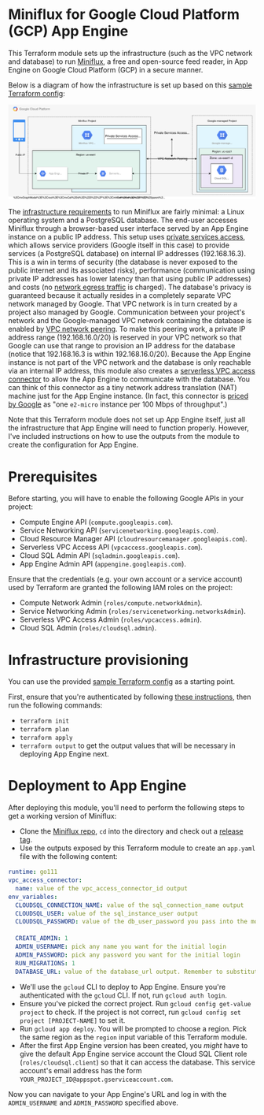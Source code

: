 # Miniflux for Google Cloud Platform (GCP) App Engine

This Terraform module sets up the infrastructure (such as the VPC network and database) to run [Miniflux](https://miniflux.app/), a free and open-source feed reader, in App Engine on Google Cloud Platform (GCP) in a secure manner.

Below is a diagram of how the infrastructure is set up based on this [sample Terraform config](https://github.com/huy-nguyen/terraform-google-miniflux/blob/master/examples/minimal.tf):

![Cloud infrastructure diagram](diagram.svg)

The [infrastructure requirements](https://miniflux.app/docs/requirements.html) to run Miniflux are fairly minimal: a Linux operating system and a PostgreSQL database.
The end-user accesses Miniflux through a browser-based user interface served by an App Engine instance on a public IP address.
This setup uses [private services access](https://cloud.google.com/vpc/docs/private-services-access), which allows service providers (Google itself in this case) to provide services (a PostgreSQL database) on internal IP addresses (192.168.16.3).
This is a win in terms of security (the database is never exposed to the public internet and its associated risks), performance (communication using private IP addresses has lower latency than that using public IP addresses) and costs (no [network egress traffic](https://cloud.google.com/vpc/network-pricing#general) is charged).
The database's privacy is guaranteed because it actually resides in a completely separate VPC network managed by Google.
That VPC network is in turn created by a project also managed by Google.
Communication between your project's network and the Google-managed VPC network containing the database is enabled by [VPC network peering](https://cloud.google.com/vpc/docs/vpc-peering).
To make this peering work, a private IP address range (192.168.16.0/20) is reserved in your VPC network so that Google can use that range to provision an IP address for the database (notice that 192.168.16.3 is within 192.168.16.0/20).
Because the App Engine instance is not part of the VPC network and the database is only reachable via an internal IP address, this module also creates a [serverless VPC access connector](https://cloud.google.com/vpc/docs/configure-serverless-vpc-access) to allow the App Engine to communicate with the database.
You can think of this connector as a tiny network address translation (NAT) machine just for the App Engine instance.
(In fact, this connector is [priced by Google](https://cloud.google.com/vpc/network-pricing#serverless-vpc-pricing) as "one `e2-micro` instance per 100 Mbps of throughput".)

Note that this Terraform module does not set up App Engine itself, just all the infrastructure that App Engine will need to function properly.
However, I've included instructions on how to use the outputs from the module to create the configuration for App Engine.

# Prerequisites

Before starting, you will have to enable the following Google APIs in your project:

- Compute Engine API (`compute.googleapis.com`).
- Service Networking API (`servicenetworking.googleapis.com`).
- Cloud Resource Manager API (`cloudresourcemanager.googleapis.com`).
- Serverless VPC Access API (`vpcaccess.googleapis.com`).
- Cloud SQL Admin API (`sqladmin.googleapis.com`).
- App Engine Admin API (`appengine.googleapis.com`).

Ensure that the credentials (e.g. your own account or a service account) used by Terraform are granted the following IAM roles on the project:

- Compute Network Admin (`roles/compute.networkAdmin`).
- Service Networking Admin (`roles/servicenetworking.networksAdmin`).
- Serverless VPC Access Admin (`roles/vpcaccess.admin`).
- Cloud SQL Admin (`roles/cloudsql.admin`).

# Infrastructure provisioning

You can use the provided [sample Terraform config](https://github.com/huy-nguyen/terraform-google-miniflux/tree/master/examples/basic) as a starting point.

First, ensure that you're authenticated by following [these instructions](https://registry.terraform.io/providers/hashicorp/google/latest/docs/guides/provider_reference#authentication), then run the following commands:

- `terraform init`
- `terraform plan`
- `terraform apply`
- `terraform output` to get the output values that will be necessary in deploying App Engine next.

# Deployment to App Engine

After deploying this module, you'll need to perform the following steps to get a working version of Miniflux:

- Clone the [Miniflux repo](https://github.com/miniflux/v2), `cd` into the directory and check out a [release tag](https://github.com/miniflux/v2/tags).
- Use the outputs exposed by this Terraform module to create an `app.yaml` file with the following content:

```yaml
runtime: go111
vpc_access_connector:
  name: value of the vpc_access_connector_id output
env_variables:
  CLOUDSQL_CONNECTION_NAME: value of the sql_connection_name output
  CLOUDSQL_USER: value of the sql_instance_user output
  CLOUDSQL_PASSWORD: value of the db_user_password you pass into the module

  CREATE_ADMIN: 1
  ADMIN_USERNAME: pick any name you want for the initial login
  ADMIN_PASSWORD: pick any password you want for the initial login
  RUN_MIGRATIONS: 1
  DATABASE_URL: value of the database_url output. Remember to substitute the placeholder password with the real password i.e. the Terraform input variable "db_user_password"
```

- We'll use the `gcloud` CLI to deploy to App Engine.
  Ensure you're authenticated with the `gcloud` CLI.
  If not, run `gcloud auth login`.
- Ensure you've picked the correct project.
  Run `gcloud config get-value project` to check.
  If the project is not correct, run `gcloud config set project [PROJECT-NAME]` to set it.
- Run `gcloud app deploy`.
  You will be prompted to choose a region.
  Pick the same region as the `region` input variable of this Terraform module.
- After the first App Engine version has been created, you _might_ have to give the default App Engine service account the Cloud SQL Client role (`roles/cloudsql.client`) so that it can access the database.
  This service account's email address has the form `YOUR_PROJECT_ID@appspot.gserviceaccount.com`.

Now you can navigate to your App Engine's URL and log in with the `ADMIN_USERNAME` and `ADMIN_PASSWORD` specified above.
